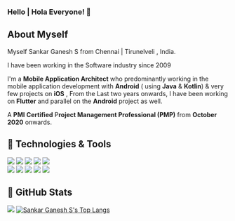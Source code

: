 ### Hello | Hola Everyone! 👋

  ## About Myself

  Myself Sankar Ganesh S from Chennai | Tirunelveli , India.

  I have been working in the Software industry since 2009

  I'm a **Mobile Application Architect** who predominantly working in the mobile application development with **Android** ( using **Java** & **Kotlin**) & very few projects on **iOS** , From the Last two years onwards, I have been working on **Flutter** and parallel on the **Android** project as well.

  A **PMI** **Certified** P**roject Management Professional (PMP)** from **October** **2020** onwards.
  <br/>
  
  ## 🔧 Technologies & Tools
   
  ![](https://img.shields.io/badge/Code-Android-informational?style=for-the-badge&logo=Android&logoColor=162f57&color=c1dff7&labelColor=c1dff7)
  ![](https://img.shields.io/badge/Code-iOS-informational?style=for-the-badge&logo=iOS&logoColor=162f57&color=c1dff7&labelColor=c1dff7)
  ![](https://img.shields.io/badge/Code-flutter-informational?style=for-the-badge&logo=flutter&logoColor=162f57&color=c1dff7&labelColor=c1dff7)
  ![](https://img.shields.io/badge/Code-HTML-informational?style=for-the-badge&logo=HTML&logoColor=162f57&color=c1dff7&labelColor=c1dff7)
  ![](https://img.shields.io/badge/Code-Javascript-informational?style=for-the-badge&logo=Javascript&logoColor=162f57&color=c1dff7&labelColor=c1dff7)
    <br/> 
  ![](https://img.shields.io/badge/Code-Hibernate-informational?style=for-the-badge&logo=Hibernate&logoColor=162f57&color=c1dff7&labelColor=c1dff7)
  ![](https://img.shields.io/badge/Code-PostgreSQL-informational?style=for-the-badge&logo=PostgreSQL&logoColor=162f57&color=c1dff7&labelColor=c1dff7)
  ![](https://img.shields.io/badge/Code-Spring-informational?style=for-the-badge&logo=Spring&logoColor=162f57&color=c1dff7&labelColor=c1dff7)
  ![](https://img.shields.io/badge/Code-SQL-informational?style=for-the-badge&logo=SQL&logoColor=162f57&color=c1dff7&labelColor=c1dff7)
  ![](https://img.shields.io/badge/Code-Spring-informational?style=for-the-badge&logo=Spring&logoColor=162f57&color=c1dff7&labelColor=c1dff7)

 
 ## 🔧 GitHub Stats
  
<img src="https://github-readme-stats.vercel.app/api?username=sankarganesh&show_icons=true"/>  [![Sankar Ganesh S's Top Langs](https://github-readme-stats.vercel.app/api/top-langs/?username=sankarganesh&layout=compact)](https://github.com/anuraghazra/github-readme-stats)


